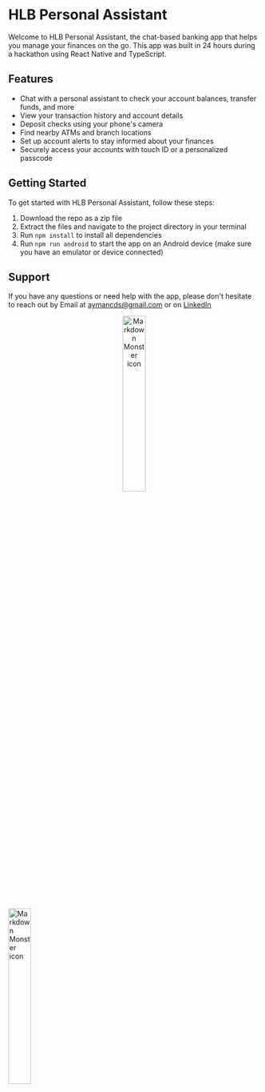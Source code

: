 
# HLB Personal Assistant
Welcome to HLB Personal Assistant, the chat-based banking app that helps you manage your finances on the go. This app was built in 24 hours during a hackathon using React Native and TypeScript.

## Features
* Chat with a personal assistant to check your account balances, transfer funds, and more
* View your transaction history and account details
* Deposit checks using your phone's camera
* Find nearby ATMs and branch locations
* Set up account alerts to stay informed about your finances
* Securely access your accounts with touch ID or a personalized passcode

## Getting Started
To get started with HLB Personal Assistant, follow these steps:

1. Download the repo as a zip file
2. Extract the files and navigate to the project directory in your terminal
3. Run `npm install` to install all dependencies
4. Run `npm run android` to start the app on an Android device (make sure you have an emulator or device connected)

## Support
If you have any questions or need help with the app, please don't hesitate to reach out by Email at aymancds@gmail.com or on [LinkedIn](https://www.linkedin.com/in/aymanadil)

<p align="middle">
<img src="https://user-images.githubusercontent.com/75167679/208287827-e80b32ca-ecdf-469d-8a28-ec64ea73b418.jpeg"
     alt="Markdown Monster icon"
     width="30%" />
     
<img src="https://user-images.githubusercontent.com/75167679/208287830-d6f857d9-5a0d-41ff-909c-daef82bcc13b.jpeg"
     alt="Markdown Monster icon"
     width="30%" 
    />
     


</p>


